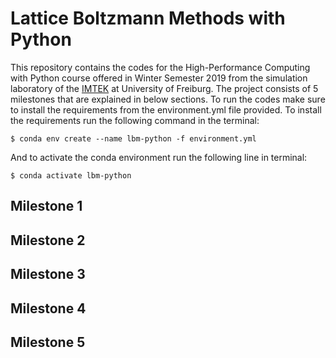 
# Lattice Boltzmann Methods with Python  
This repository contains the codes for the High-Performance Computing with Python course offered in Winter Semester 2019 from the simulation laboratory of the [IMTEK](https://www.imtek.uni-freiburg.de/professuren/simulation/simulation) at University of Freiburg.  The project consists of 5 milestones that are explained in below sections. 
To run the codes make sure to install the requirements from the environment.yml file provided. To install the requirements run the following command in the terminal:
```
$ conda env create --name lbm-python -f environment.yml
```
And to activate the conda environment run the following line in terminal:
```
$ conda activate lbm-python
```
## Milestone 1

## Milestone 2

## Milestone 3

## Milestone 4

## Milestone 5
